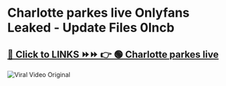 
 # Charlotte parkes live Onlyfans Leaked - Update Files 0lncb

## <h2><a href="https://clipsfans.com/Charlotte_parkes_live&ref=git">🔗 Click to LINKS ⏩⏩ 👉 🟢 Charlotte parkes live </a></h2>

<a href="https://clipsfans.com/Charlotte_parkes_live&ref=git" rel="nofollow" data-target="animated-image.originalLink"><img src="https://i.ibb.co.com/xMMVF88/686577567.gif" alt="Viral Video Original" style="max-width: 100%; display: inline-block;" data-target="animated-image.originalImage"></a>

